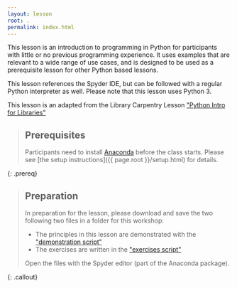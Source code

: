 ```yaml
---
layout: lesson
root: .
permalink: index.html
---
```


This lesson is an introduction to programming in Python
for participants with little or no previous programming experience.
It uses examples that are relevant to a wide range of use cases,
and is designed to be used as a prerequisite lesson for other Python based lessons.

This lesson references the Spyder IDE,
but can be followed with a regular Python interpreter as well. Please note that this lesson uses Python 3.

This lesson is an adapted from the Library Carpentry Lesson ["Python Intro for Libraries"](https://librarycarpentry.org/lc-python-intro/)

> ## Prerequisites
>
> Participants need to install [Anaconda](https://www.anaconda.com/download/) before the class starts.
> Please see [the setup instructions]({{ page.root }}/setup.html) for details.
> 
{: .prereq}

> ## Preparation
> In preparation for the lesson, please download and save the two following two files in a folder for this workshop:
> 
> - The principles in this lesson are demonstrated with the ["demonstration script"](https://arminstraube.github.io/lc-python-intro/files/demonstration.py)
> - The exercises are written in the ["exercises script"](https://arminstraube.github.io/lc-python-intro/files/exercises.py) 
> 
> Open the files with the Spyder editor (part of the Anaconda package).
> 
{: .callout}

